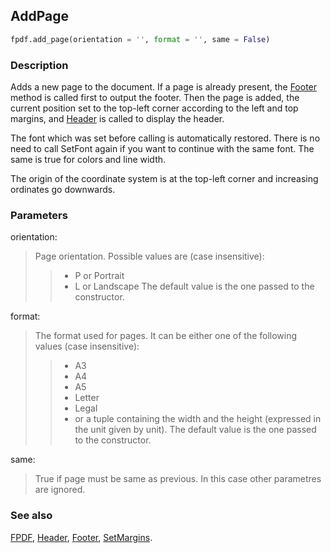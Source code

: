 ## AddPage ##

```python
fpdf.add_page(orientation = '', format = '', same = False)
```

### Description ###

Adds a new page to the document. If a page is already present, the [Footer](Footer.md) method is called first to output the footer. Then the page is added, the current position set to the top-left corner according to the left and top margins, and [Header](Header.md) is called to display the header.

The font which was set before calling is automatically restored. There is no need to call SetFont again if you want to continue with the same font. The same is true for colors and line width.

The origin of the coordinate system is at the top-left corner and increasing ordinates go downwards.

### Parameters ###

orientation:
> Page orientation. Possible values are (case insensitive):
>>    * P or Portrait
>>    * L or Landscape
> The default value is the one passed to the constructor.

format:
> The format used for pages. It can be either one of the following values (case insensitive):
>>    * A3
>>    * A4
>>    * A5
>>    * Letter
>>    * Legal
>>    * or a tuple containing the width and the height (expressed in the unit given by unit).
> The default value is the one passed to the constructor.

same:
> True if page must be same as previous. In this case other parametres are ignored.

### See also ###

[FPDF](FPDF.md), [Header](Header.md), [Footer](Footer.md), [SetMargins](SetMargins.md).
